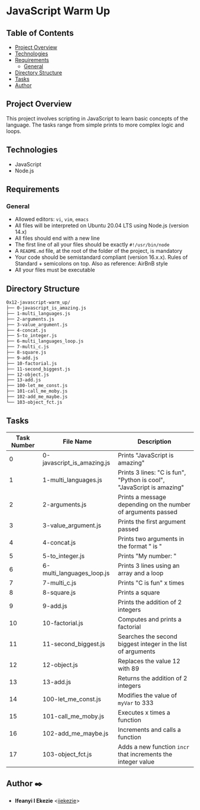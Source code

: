 # JavaScript Warm Up

## Table of Contents
- [Project Overview](#project-overview)
- [Technologies](#technologies)
- [Requirements](#requirements)
  - [General](#general)
- [Directory Structure](#directory-structure)
- [Tasks](#tasks)
- [Author](#author)

## Project Overview
This project involves scripting in JavaScript to learn basic concepts of the language. The tasks range from simple prints to more complex logic and loops.

## Technologies
- JavaScript
- Node.js

## Requirements

### General
- Allowed editors: `vi`, `vim`, `emacs`
- All files will be interpreted on Ubuntu 20.04 LTS using Node.js (version 14.x)
- All files should end with a new line
- The first line of all your files should be exactly `#!/usr/bin/node`
- A `README.md` file, at the root of the folder of the project, is mandatory
- Your code should be semistandard compliant (version 16.x.x). Rules of Standard + semicolons on top. Also as reference: AirBnB style
- All your files must be executable

## Directory Structure
```sh
0x12-javascript-warm_up/
├── 0-javascript_is_amazing.js
├── 1-multi_languages.js
├── 2-arguments.js
├── 3-value_argument.js
├── 4-concat.js
├── 5-to_integer.js
├── 6-multi_languages_loop.js
├── 7-multi_c.js
├── 8-square.js
├── 9-add.js
├── 10-factorial.js
├── 11-second_biggest.js
├── 12-object.js
├── 13-add.js
├── 100-let_me_const.js
├── 101-call_me_moby.js
├── 102-add_me_maybe.js
└── 103-object_fct.js
```

## Tasks
| Task Number | File Name                   | Description                                                          |
|-------------|-----------------------------|----------------------------------------------------------------------|
| 0           | 0-javascript_is_amazing.js  | Prints "JavaScript is amazing"                                        |
| 1           | 1-multi_languages.js        | Prints 3 lines: "C is fun", "Python is cool", "JavaScript is amazing" |
| 2           | 2-arguments.js              | Prints a message depending on the number of arguments passed         |
| 3           | 3-value_argument.js         | Prints the first argument passed                                     |
| 4           | 4-concat.js                 | Prints two arguments in the format " is "                            |
| 5           | 5-to_integer.js             | Prints "My number: <first argument converted to integer>"            |
| 6           | 6-multi_languages_loop.js   | Prints 3 lines using an array and a loop                             |
| 7           | 7-multi_c.js                | Prints "C is fun" x times                                            |
| 8           | 8-square.js                 | Prints a square                                                      |
| 9           | 9-add.js                    | Prints the addition of 2 integers                                    |
| 10          | 10-factorial.js             | Computes and prints a factorial                                      |
| 11          | 11-second_biggest.js        | Searches the second biggest integer in the list of arguments         |
| 12          | 12-object.js                | Replaces the value 12 with 89                                        |
| 13          | 13-add.js                   | Returns the addition of 2 integers                                   |
| 14          | 100-let_me_const.js         | Modifies the value of `myVar` to 333                                 |
| 15          | 101-call_me_moby.js         | Executes x times a function                                          |
| 16          | 102-add_me_maybe.js         | Increments and calls a function                                      |
| 17          | 103-object_fct.js           | Adds a new function `incr` that increments the integer value         |

## Author :black_nib:
* **Ifeanyi I Ekezie** <[iiekezie](https://github.com/iiekezie)>